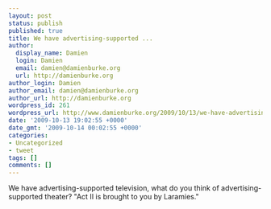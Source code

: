 ```yaml
---
layout: post
status: publish
published: true
title: We have advertising-supported ...
author:
  display_name: Damien
  login: Damien
  email: damien@damienburke.org
  url: http://damienburke.org
author_login: Damien
author_email: damien@damienburke.org
author_url: http://damienburke.org
wordpress_id: 261
wordpress_url: http://www.damienburke.org/2009/10/13/we-have-advertising-supported/
date: '2009-10-13 19:02:55 +0000'
date_gmt: '2009-10-14 00:02:55 +0000'
categories:
- Uncategorized
- tweet
tags: []
comments: []
---
```

<p>We have advertising-supported television, what do you think of advertising-supported theater? "Act II is brought to you by Laramies."</p>
